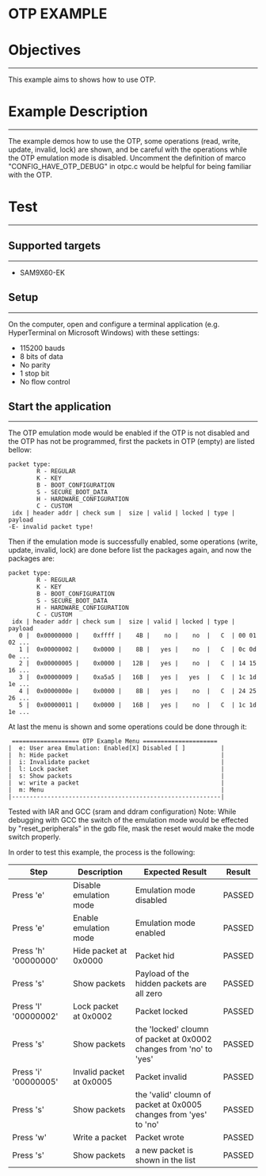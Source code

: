 OTP EXAMPLE
============

# Objectives
------------
This example aims to shows how to use OTP.

# Example Description
---------------------
The example demos how to use the OTP, some operations (read, write, update, invalid,
 lock) are shown, and be careful with the operations while the OTP emulation mode
 is disabled. Uncomment the definition of marco "CONFIG_HAVE_OTP_DEBUG" in otpc.c 
 would be helpful for being familiar with the OTP.

# Test
------
## Supported targets
--------------------
* SAM9X60-EK

## Setup
--------
On the computer, open and configure a terminal application
(e.g. HyperTerminal on Microsoft Windows) with these settings:
 - 115200 bauds
 - 8 bits of data
 - No parity
 - 1 stop bit
 - No flow control

## Start the application
------------------------

The OTP emulation mode would be enabled if the OTP is not disabled and the OTP
 has not be programmed, first the packets in OTP (empty) are listed bellow:

```
packet type:
        R - REGULAR
        K - KEY
        B - BOOT_CONFIGURATION
        S - SECURE_BOOT_DATA
        H - HARDWARE_CONFIGURATION
        C - CUSTOM
 idx | header addr | check sum |  size | valid | locked | type | payload
-E- invalid packet type!
```

Then if the emulation mode is successfully enabled, some operations (write, update,
 invalid, lock) are done before list the packages again, and now the packages are:

```
packet type:
        R - REGULAR
        K - KEY
        B - BOOT_CONFIGURATION
        S - SECURE_BOOT_DATA
        H - HARDWARE_CONFIGURATION
        C - CUSTOM
 idx | header addr | check sum |  size | valid | locked | type | payload
   0 |  0x00000000 |    0xffff |    4B |    no |    no  |   C  | 00 01 02 ...
   1 |  0x00000002 |    0x0000 |    8B |   yes |    no  |   C  | 0c 0d 0e ...
   2 |  0x00000005 |    0x0000 |   12B |   yes |    no  |   C  | 14 15 16 ...
   3 |  0x00000009 |    0xa5a5 |   16B |   yes |   yes  |   C  | 1c 1d 1e ...
   4 |  0x0000000e |    0x0000 |    8B |   yes |    no  |   C  | 24 25 26 ...
   5 |  0x00000011 |    0x0000 |   16B |   yes |    no  |   C  | 1c 1d 1e ...
```

At last the menu is shown and some operations could be done through it:

```
 =================== OTP Example Menu =====================
|  e: User area Emulation: Enabled[X] Disabled [ ]          |
|  h: Hide packet                                           |
|  i: Invalidate packet                                     |
|  l: Lock packet                                           |
|  s: Show packets                                          |
|  w: write a packet                                        |
|  m: Menu                                                  |
|-----------------------------------------------------------|
```

Tested with IAR and GCC (sram and ddram configuration)
Note: While debugging with GCC the switch of the emulation mode would be effected
       by "reset_peripherals" in the gdb file, mask the reset would make the mode
       switch properly.

In order to test this example, the process is the following:

Step | Description | Expected Result | Result
-----|-------------|-----------------|-------
Press 'e' | Disable emulation mode | Emulation mode disabled | PASSED
Press 'e' | Enable emulation mode | Emulation mode enabled | PASSED
Press 'h' '00000000' | Hide packet at 0x0000  | Packet hid | PASSED
Press 's' | Show packets | Payload of the hidden packets are all zero | PASSED
Press 'l' '00000002' | Lock packet at 0x0002 | Packet locked | PASSED
Press 's' | Show packets | the 'locked' cloumn of packet at 0x0002 changes from 'no' to 'yes' | PASSED
Press 'i' '00000005' | Invalid packet at 0x0005 | Packet invalid | PASSED
Press 's' | Show packets | the 'valid' cloumn of packet at 0x0005 changes from 'yes' to 'no' | PASSED
Press 'w' | Write a packet | Packet wrote | PASSED
Press 's' | Show packets | a new packet is shown in the list | PASSED
